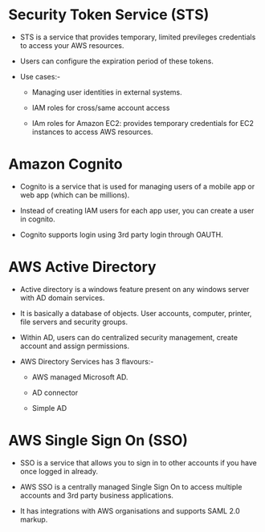 # Security Token Service (STS)

- STS is a service that provides temporary, limited previleges credentials to access your AWS resources.

- Users can configure the expiration period of these tokens.

- Use cases:-
  
  - Managing user identities in external systems.
  
  - IAM roles for cross/same account access
  
  - IAm roles for Amazon EC2: provides temporary credentials for EC2 instances to access AWS resources.

# Amazon Cognito

- Cognito is a service that is used for managing users of a mobile app or web app (which can be millions).

- Instead of creating IAM users for each app user, you can create a user in cognito.

- Cognito supports login using 3rd party login through OAUTH.

# AWS Active Directory

- Active directory is a windows feature present on any windows server with AD domain services.

- It is basically a database of objects. User accounts, computer, printer, file servers and security groups.

- Within AD, users can do centralized security management, create account and assign permissions.

- AWS Directory Services has 3 flavours:-
  
  - AWS managed Microsoft AD.
  
  - AD connector
  
  - Simple AD

# AWS Single Sign On (SSO)

- SSO is a service that allows you to sign in to other accounts if you have once logged in already.

- AWS SSO is a centrally managed Single Sign On to access multiple accounts and 3rd party business applications.

- It has integrations with AWS organisations and supports SAML 2.0 markup.
